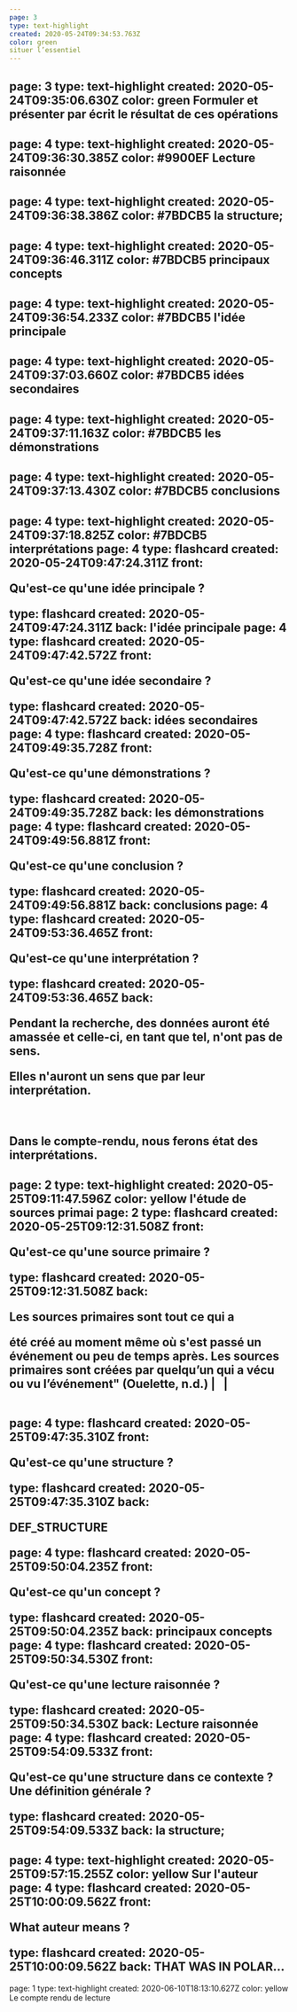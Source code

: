 ```yaml
---
page: 3
type: text-highlight
created: 2020-05-24T09:34:53.763Z
color: green
situer l’essentiel
---
```

page: 3
type: text-highlight
created: 2020-05-24T09:35:06.630Z
color: green
Formuler et présenter par écrit le résultat de ces opérations
---
page: 4
type: text-highlight
created: 2020-05-24T09:36:30.385Z
color: #9900EF
Lecture raisonnée
---
page: 4
type: text-highlight
created: 2020-05-24T09:36:38.386Z
color: #7BDCB5
la structure;
---
page: 4
type: text-highlight
created: 2020-05-24T09:36:46.311Z
color: #7BDCB5
principaux concepts
---
page: 4
type: text-highlight
created: 2020-05-24T09:36:54.233Z
color: #7BDCB5
l'idée principale 
---
page: 4
type: text-highlight
created: 2020-05-24T09:37:03.660Z
color: #7BDCB5
idées secondaires
---
page: 4
type: text-highlight
created: 2020-05-24T09:37:11.163Z
color: #7BDCB5
les démonstrations
---
page: 4
type: text-highlight
created: 2020-05-24T09:37:13.430Z
color: #7BDCB5
conclusions 
---
page: 4
type: text-highlight
created: 2020-05-24T09:37:18.825Z
color: #7BDCB5
interprétations
page: 4
type: flashcard
created: 2020-05-24T09:47:24.311Z
front: <p>Qu'est-ce qu'une idée principale ?</p>
type: flashcard
created: 2020-05-24T09:47:24.311Z
back: l'idée principale 
page: 4
type: flashcard
created: 2020-05-24T09:47:42.572Z
front: <p>Qu'est-ce qu'une idée secondaire ?<br></p>
type: flashcard
created: 2020-05-24T09:47:42.572Z
back: idées secondaires
page: 4
type: flashcard
created: 2020-05-24T09:49:35.728Z
front: <p>Qu'est-ce qu'une démonstrations ?<br></p>
type: flashcard
created: 2020-05-24T09:49:35.728Z
back: les démonstrations
page: 4
type: flashcard
created: 2020-05-24T09:49:56.881Z
front: <p>Qu'est-ce qu'une conclusion ?<br></p>
type: flashcard
created: 2020-05-24T09:49:56.881Z
back: conclusions 
page: 4
type: flashcard
created: 2020-05-24T09:53:36.465Z
front: <p>Qu'est-ce qu'une interprétation ?<br></p>
type: flashcard
created: 2020-05-24T09:53:36.465Z
back: <p>Pendant la recherche, des données auront été amassée et celle-ci, en tant que tel, n'ont pas de sens.</p><p>Elles n'auront un sens que par leur interprétation.</p><p><br></p><p>Dans le compte-rendu, nous ferons état des interprétations.</p>
---
page: 2
type: text-highlight
created: 2020-05-25T09:11:47.596Z
color: yellow
l'étude de sources primai
page: 2
type: flashcard
created: 2020-05-25T09:12:31.508Z
front: <p>Qu'est-ce qu'une source primaire ?</p>
type: flashcard
created: 2020-05-25T09:12:31.508Z
back: <p>Les sources primaires sont tout ce qui a<br></p><p>été créé au moment même où s'est passé un événement ou peu de temps après. Les sources primaires sont créées par quelqu’un qui a vécu ou vu l’événement" (Ouelette, n.d.) |&nbsp; &nbsp;|</p><div><br></div>
page: 4
type: flashcard
created: 2020-05-25T09:47:35.310Z
front: <p>Qu'est-ce qu'une structure ?</p>
type: flashcard
created: 2020-05-25T09:47:35.310Z
back: <p>DEF_STRUCTURE</p>
page: 4
type: flashcard
created: 2020-05-25T09:50:04.235Z
front: <p>Qu'est-ce qu'un concept ?</p>
type: flashcard
created: 2020-05-25T09:50:04.235Z
back: principaux concepts
page: 4
type: flashcard
created: 2020-05-25T09:50:34.530Z
front: <p>Qu'est-ce qu'une lecture raisonnée ?</p>
type: flashcard
created: 2020-05-25T09:50:34.530Z
back: Lecture raisonnée
page: 4
type: flashcard
created: 2020-05-25T09:54:09.533Z
front: <p><b>Qu'est-ce qu'une structure dans ce contexte ? Une définition générale ?</b></p>
type: flashcard
created: 2020-05-25T09:54:09.533Z
back: la structure;
---
page: 4
type: text-highlight
created: 2020-05-25T09:57:15.255Z
color: yellow
Sur l'auteur
page: 4
type: flashcard
created: 2020-05-25T10:00:09.562Z
front: <p>What auteur means ?</p>
type: flashcard
created: 2020-05-25T10:00:09.562Z
back: THAT WAS IN POLAR...
---
page: 1
type: text-highlight
created: 2020-06-10T18:13:10.627Z
color: yellow
Le compte rendu de lecture
